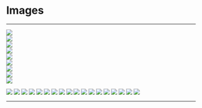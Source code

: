 # Images

---

![](07-26-2005.jpg)  
![](200307_4628797523_1402_n.jpg)  
![](CMU%20Article.png)  
![](Deja%20Site.jpg)  
![](HauntedHouse1.jpg)  
![](IMG_5853.JPG)  
![](IMG_5854.JPG)  
![](IMG_5855.PNG)  
![](IMG_6016.jpg)  

![](1910198_685274617034_8889_n.jpg)
![](1910235_575595669524_7722_n.jpg)
![](1923294_575590050784_2042_n.jpg)
![](1923294_575590060764_2317_n.jpg)
![](1923361_599897224014_6549_n.jpg)
![](1923586_605704600984_992_n.jpg)
![](1923653_614895716914_11_n.jpg)
![](1923653_614895721904_295_n.jpg)
![](1923653_614895866614_8611_n.jpg)
![](1923653_614895876594_9194_n.jpg)
![](1923653_614896330684_5333_n.jpg)
![](1928970_575593543784_9156_n.jpg)
![](1928970_575593923024_3297_n.jpg)
![](1928970_575593937994_3985_n.jpg)
![](1928970_575594207454_6366_n.jpg)
![](1929148_519971885034_8198_n.jpg)
![](1929320_603159506374_5930_n.jpg)
![](1933775_575593453964_5146_n.jpg)

---
